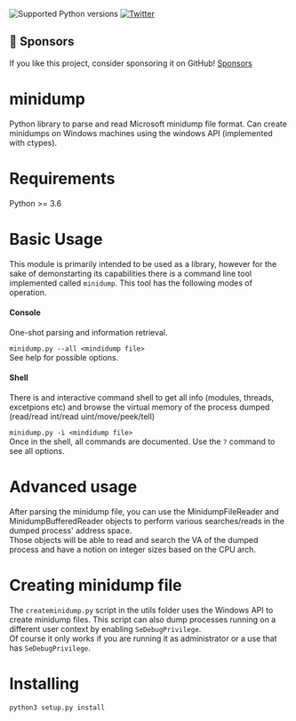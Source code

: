 ![Supported Python versions](https://img.shields.io/badge/python-3.7+-blue.svg) [![Twitter](https://img.shields.io/twitter/follow/skelsec?label=skelsec&style=social)](https://twitter.com/intent/follow?screen_name=skelsec)

## :triangular_flag_on_post: Sponsors

If you like this project, consider sponsoring it on GitHub! [Sponsors](https://github.com/sponsors/skelsec/)

# minidump
Python library to parse and read Microsoft minidump file format. Can create minidumps on Windows machines using the windows API (implemented with ctypes).

# Requirements
Python >= 3.6

# Basic Usage
This module is primarily intended to be used as a library, however for the sake of demonstarting its capabilities there is a command line tool implemented called `minidump`. This tool has the following modes of operation.

#### Console
One-shot parsing and information retrieval.  
  
```minidump.py --all <mindidump file>  ```  
See help for possible options.
#### Shell
There is and interactive command shell to get all info (modules, threads, excetpions etc) and browse the virtual memory of the process dumped (read/read int/read uint/move/peek/tell)  
  
```minidump.py -i <mindidump file>  ```  
Once in the shell, all commands are documented. Use the `?` command to see all options.

# Advanced usage
After parsing the minidump file, you can use the MinidumpFileReader and MinidumpBufferedReader objects to perform various searches/reads in the dumped process' address space.  
Those objects will be able to read and search the VA of the dumped process and have a notion on integer sizes based on the CPU arch.

# Creating minidump file
The ```createminidump.py``` script in the utils folder uses the Windows API to create minidump files. This script can also dump processes running on a different user context by enabling ```SeDebugPrivilege```.  
Of course it only works if you are running it as administrator or a use that has ```SeDebugPrivilege```.

# Installing
```python3 setup.py install```
